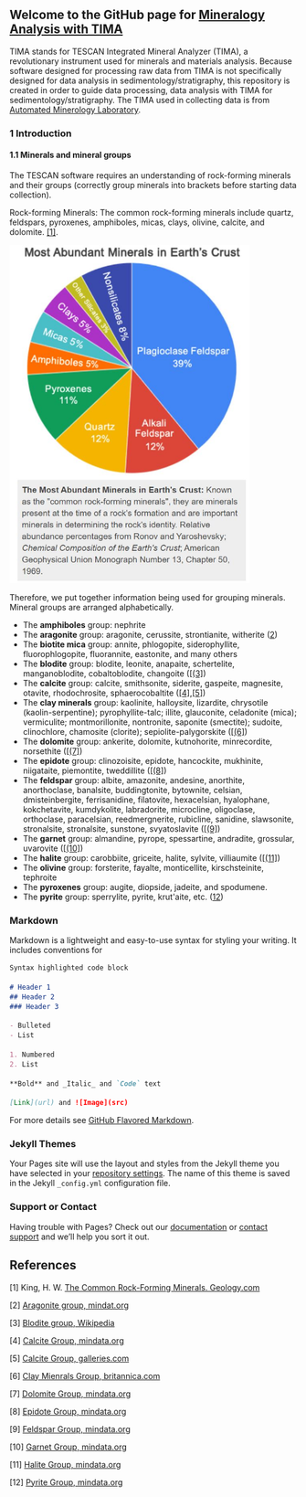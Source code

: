 ## Welcome to the GitHub page for [Mineralogy Analysis with TIMA](https://hangdeng.github.io/TIMA_for_Sedimentology/)

TIMA stands for TESCAN Integrated Mineral Analyzer (TIMA), a revolutionary instrument used for minerals and materials analysis. Because software designed for processing raw data from TIMA is not specifically designed for data analysis in sedimentology/stratigraphy, this repository is created in order to guide data processing, data analysis with TIMA for sedimentology/stratigraphy. The TIMA used in collecting data is from [Automated Minerology Laboratory](https://geology.mines.edu/laboratories/automated-mineralogy-laboratory/).

### 1 Introduction

#### 1.1 Minerals and mineral groups

The TESCAN software requires an understanding of rock-forming minerals and their groups (correctly group minerals into brackets before starting data collection).

Rock-forming Minerals: The common rock-forming minerals include quartz, feldspars, pyroxenes, amphiboles, micas, clays, olivine, calcite, and dolomite. [[1]](#1).

<p align="left">
  <img src="https://github.com/hangdeng/TIMA_for_Sedimentology/blob/master/ref_images/most_abundant_minerals_earth_crust.JPG" width="420">
 </p>

Therefore, we put together information being used for grouping minerals. Mineral groups are arranged alphabetically.

- The **amphiboles** group: nephrite
- The **aragonite** group: aragonite, cerussite, strontianite, witherite ([2](#2))
- The **biotite mica** group: annite, phlogopite, siderophyllite, fluorophlogopite, fluorannite, eastonite, and many others
- The **blodite** group: blodite, leonite, anapaite, schertelite, manganoblodite, cobaltoblodite, changoite ([[(3]](#3))
- The **calcite** group: calcite, smithsonite, siderite, gaspeite, magnesite, otavite, rhodochrosite, sphaerocobaltite ([[4]](#4),[[5]](#5))
- The **clay minerals** group: kaolinite, halloysite, lizardite, chrysotile (kaolin-serpentine); pyrophyllite-talc; illite, glauconite, celadonite (mica); vermiculite; montmorillonite, nontronite, saponite (smectite); sudoite, clinochlore, chamosite (clorite); sepiolite-palygorskite ([[(6]](#6))
- The **dolomite** group: ankerite, dolomite, kutnohorite, minrecordite, norsethite ([[(7]](#7))
- The **epidote** group: clinozoisite, epidote, hancockite, mukhinite, niigataite, piemontite, tweddillite ([[(8]](#8))
- The **feldspar** group: albite, amazonite, andesine, anorthite, anorthoclase, banalsite, buddingtonite, bytownite, celsian, dmisteinbergite, ferrisanidine, filatovite, hexacelsian, hyalophane, kokchetavite, kumdykolite, labradorite, microcline, oligoclase, orthoclase, paracelsian, reedmergnerite, rubicline, sanidine, slawsonite, stronalsite, stronalsite, sunstone, svyatoslavite ([[(9]](#9))
- The **garnet** group: almandine, pyrope, spessartine, andradite, grossular, uvarovite ([[(10]](#10))
- The **halite** group: carobbiite, griceite, halite, sylvite, villiaumite ([[(11]](#11))
- The **olivine** group: forsterite, fayalte, monticellite, kirschsteinite, tephroite
- The **pyroxenes** group: augite, diopside, jadeite, and spodumene.
- The **pyrite** group: sperrylite, pyrite, krut'aite, etc. ([12](#12))

### Markdown

Markdown is a lightweight and easy-to-use syntax for styling your writing. It includes conventions for

```markdown
Syntax highlighted code block

# Header 1
## Header 2
### Header 3

- Bulleted
- List

1. Numbered
2. List

**Bold** and _Italic_ and `Code` text

[Link](url) and ![Image](src)
```

For more details see [GitHub Flavored Markdown](https://guides.github.com/features/mastering-markdown/).

### Jekyll Themes

Your Pages site will use the layout and styles from the Jekyll theme you have selected in your [repository settings](https://github.com/hangdeng/TIMA_for_Sedimentology/settings). The name of this theme is saved in the Jekyll `_config.yml` configuration file.

### Support or Contact

Having trouble with Pages? Check out our [documentation](https://help.github.com/categories/github-pages-basics/) or [contact support](https://github.com/contact) and we’ll help you sort it out.

## References
<a id="1">[1]</a> 
King, H. W. 
[The Common Rock-Forming Minerals. 
Geology.com](https://geology.com/minerals/rock-forming-minerals/)

<a id="2">[2]</a> 
[Aragonite group, mindat.org](https://www.mindat.org/min-29269.html)

<a id="3">[3]</a> 
[Blodite group, Wikipedia](https://en.wikipedia.org/wiki/Blodite_group)

<a id="4">[4]</a> 
[Calcite Group, mindata.org](https://www.mindat.org/min-29161.html)

<a id="5">[5]</a> 
[Calcite Group, galleries.com](http://www.galleries.com/minerals/carbonat/calcite.htm)

<a id="6">[6]</a> 
[Clay Mienrals Group, britannica.com](https://www.britannica.com/science/clay-mineral)

<a id="7">[7]</a> 
[Dolomite Group, mindata.org](https://www.mindat.org/min-29288.html)

<a id="8">[8]</a> 
[Epidote Group, mindata.org](https://www.mindat.org/min-46234.html)

<a id="9">[9]</a> 
[Feldspar Group, mindata.org](https://www.mindat.org/min-1624.html)

<a id="10">[10]</a> 
[Garnet Group, mindata.org](https://www.mindat.org/min-10272.html)

<a id="11">[11]</a> 
[Halite Group, mindata.org](https://www.mindat.org/min-47992.html)

<a id="12">[12]</a> 
[Pyrite Group, mindata.org](https://www.mindat.org/min-9258.html)
